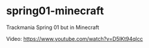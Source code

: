 # spring01-minecraft
Trackmania Spring 01 but in Minecraft

Video: https://www.youtube.com/watch?v=D5IKt94qlcc
